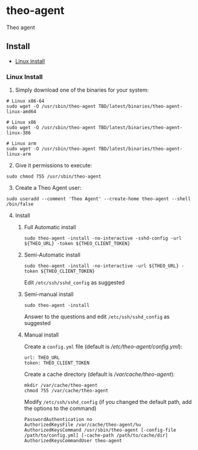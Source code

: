 # theo-agent
Theo agent

## Install
- [Linux install](#linux-install)

### Linux Install

1. Simply download one of the binaries for your system:

```
# Linux x86-64
sudo wget -O /usr/sbin/theo-agent TBD/latest/binaries/theo-agent-linux-amd64

# Linux x86
sudo wget -O /usr/sbin/theo-agent TBD/latest/binaries/theo-agent-linux-386

# Linux arm
sudo wget -O /usr/sbin/theo-agent TBD/latest/binaries/theo-agent-linux-arm
```

2. Give it permissions to execute:

```
sudo chmod 755 /usr/sbin/theo-agent
```

3. Create a Theo Agent user:

```
sudo useradd --comment 'Theo Agent' --create-home theo-agent --shell /bin/false
```

4. Install 

    1. Full Automatic install

        ```
        sudo theo-agent -install -no-interactive -sshd-config -url ${THEO_URL} -token ${THEO_CLIENT_TOKEN}
        ```

    2. Semi-Automatic install

        ```
        sudo theo-agent -install -no-interactive -url ${THEO_URL} -token ${THEO_CLIENT_TOKEN}
        ```

        Edit `/etc/ssh/sshd_config` as suggested

    3. Semi-manual install

        ```
        sudo theo-agent -install
        ```

        Answer to the questions and edit `/etc/ssh/sshd_config` as suggested

    4. Manual install

        Create a `config.yml` file (default is */etc/theo-agent/config.yml*):

        ```
        url: THEO_URL
        token: THEO_CLIENT_TOKEN
        ```

        Create a cache directory (default is */var/cache/theo-agent*):

        ```
        mkdir /var/cache/theo-agent
        chmod 755 /var/cache/theo-agent
        ```

        Modify `/etc/ssh/sshd_config` (if you changed the default path, add the options to the command)

        ```
        PasswordAuthentication no
        AuthorizedKeysFile /var/cache/theo-agent/%u
        AuthorizedKeysCommand /usr/sbin/theo-agent [-config-file /path/to/config.yml] [-cache-path /path/to/cache/dir]
        AuthorizedKeysCommandUser theo-agent
        ```